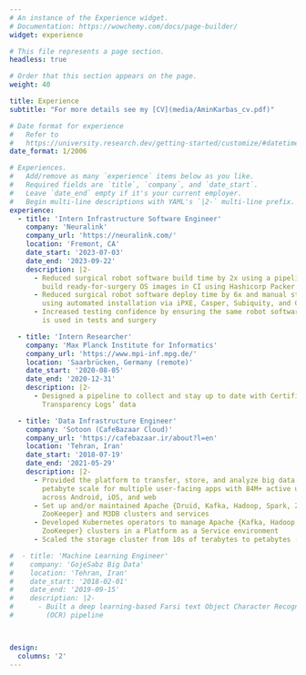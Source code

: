 ```yaml
---
# An instance of the Experience widget.
# Documentation: https://wowchemy.com/docs/page-builder/
widget: experience

# This file represents a page section.
headless: true

# Order that this section appears on the page.
weight: 40

title: Experience
subtitle: "For more details see my [CV](media/AminKarbas_cv.pdf)"

# Date format for experience
#   Refer to
#   https://university.research.dev/getting-started/customize/#datetime-options
date_format: 1/2006

# Experiences.
#   Add/remove as many `experience` items below as you like.
#   Required fields are `title`, `company`, and `date_start`.
#   Leave `date_end` empty if it's your current employer.
#   Begin multi-line descriptions with YAML's `|2-` multi-line prefix.
experience:
  - title: 'Intern Infrastructure Software Engineer'
    company: 'Neuralink'
    company_url: 'https://neuralink.com/'
    location: 'Fremont, CA'
    date_start: '2023-07-03'
    date_end: '2023-09-22'
    description: |2-
      - Reduced surgical robot software build time by 2x using a pipeline to
        build ready-for-surgery OS images in CI using Hashicorp Packer and QEMU
      - Reduced surgical robot software deploy time by 6x and manual steps by 3x
        using automated installation via iPXE, Casper, Subiquity, and Curtin
      - Increased testing confidence by ensuring the same robot software state
        is used in tests and surgery

  - title: 'Intern Researcher'
    company: 'Max Planck Institute for Informatics'
    company_url: 'https://www.mpi-inf.mpg.de/'
    location: 'Saarbrücken, Germany (remote)'
    date_start: '2020-08-05'
    date_end: '2020-12-31'
    description: |2-
      - Designed a pipeline to collect and stay up to date with Certificate
        Transparency Logs’ data

  - title: 'Data Infrastructure Engineer'
    company: 'Sotoon (CafeBazaar Cloud)'
    company_url: 'https://cafebazaar.ir/about?l=en'
    location: 'Tehran, Iran'
    date_start: '2018-07-19'
    date_end: '2021-05-29'
    description: |2-
      - Provided the platform to transfer, store, and analyze big data at
        petabyte scale for multiple user-facing apps with 84M+ active users
        across Android, iOS, and web
      - Set up and/or maintained Apache {Druid, Kafka, Hadoop, Spark, Zeppelin,
        ZooKeeper} and M3DB clusters and services
      - Developed Kubernetes operators to manage Apache {Kafka, Hadoop,
        ZooKeeper} clusters in a Platform as a Service environment
      - Scaled the storage cluster from 10s of terabytes to petabytes (100x)

#  - title: 'Machine Learning Engineer'
#    company: 'GojeSabz Big Data'
#    location: 'Tehran, Iran'
#    date_start: '2018-02-01'
#    date_end: '2019-09-15'
#    description: |2-
#      - Built a deep learning-based Farsi text Object Character Recognition
#        (OCR) pipeline



design:
  columns: '2'
---
```

